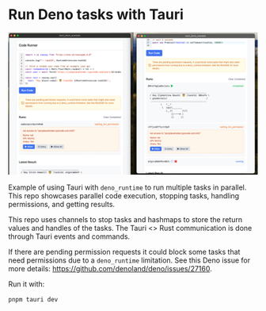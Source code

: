 # Run Deno tasks with Tauri

![Screenshot](screenshot.png)

Example of using Tauri with `deno_runtime` to run multiple tasks in parallel. This repo showcases parallel code execution, stopping tasks, handling permissions, and getting results.

This repo uses channels to stop tasks and hashmaps to store the return values and handles of the tasks. The Tauri <> Rust communication is done through Tauri events and commands.

If there are pending permission requests it could block some tasks that need permissions due to a `deno_runtime` limitation. See this Deno issue for more details: https://github.com/denoland/deno/issues/27160.

Run it with:

```bash
pnpm tauri dev
```
